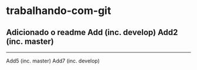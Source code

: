 # trabalhando-com-git
Adicionado o readme
Add (inc. develop)
Add2 (inc. master)
---------------
---------------
Add5 (inc. master)
Add7 (inc. develop)


